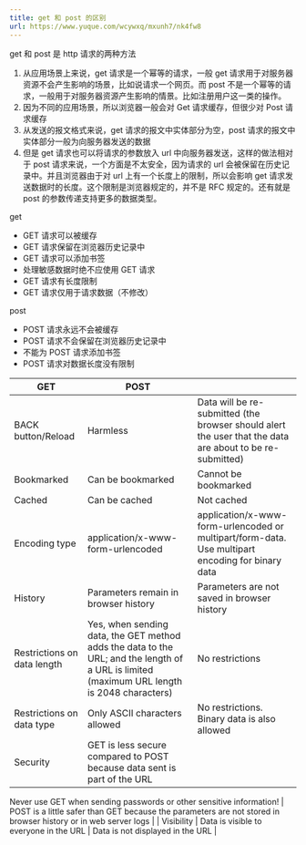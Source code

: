 ```yaml
---
title: get 和 post 的区别
url: https://www.yuque.com/wcywxq/mxunh7/nk4fw8
---
```


get 和 post 是 http 请求的两种方法

1. 从应用场景上来说，get 请求是一个幂等的请求，一般 get 请求用于对服务器资源不会产生影响的场景，比如说请求一个网页。而 post 不是一个幂等的请求，一般用于对服务器资源产生影响的情景。比如注册用户这一类的操作。
2. 因为不同的应用场景，所以浏览器一般会对 Get 请求缓存，但很少对 Post 请求缓存
3. 从发送的报文格式来说，get 请求的报文中实体部分为空，post 请求的报文中实体部分一般为向服务器发送的数据
4. 但是 get 请求也可以将请求的参数放入 url 中向服务器发送，这样的做法相对于 post 请求来说，一个方面是不太安全，因为请求的 url 会被保留在历史记录中。并且浏览器由于对 url 上有一个长度上的限制，所以会影响 get 请求发送数据时的长度。这个限制是浏览器规定的，并不是 RFC 规定的。还有就是 post 的参数传递支持更多的数据类型。

get

- GET 请求可以被缓存
- GET 请求保留在浏览器历史记录中
- GET 请求可以添加书签
- 处理敏感数据时绝不应使用 GET 请求
- GET 请求有长度限制
- GET 请求仅用于请求数据（不修改）

post

- POST 请求永远不会被缓存
- POST 请求不会保留在浏览器历史记录中
- 不能为 POST 请求添加书签
- POST 请求对数据长度没有限制

| GET | POST |  |
| --- | --- | --- |
| BACK button/Reload | Harmless | Data will be re-submitted (the browser should alert the user that the data are about to be re-submitted) |
| Bookmarked | Can be bookmarked | Cannot be bookmarked |
| Cached | Can be cached | Not cached |
| Encoding type | application/x-www-form-urlencoded | application/x-www-form-urlencoded or multipart/form-data. Use multipart encoding for binary data |
| History | Parameters remain in browser history | Parameters are not saved in browser history |
| Restrictions on data length | Yes, when sending data, the GET method adds the data to the URL; and the length of a URL is limited (maximum URL length is 2048 characters) | No restrictions |
| Restrictions on data type | Only ASCII characters allowed | No restrictions. Binary data is also allowed |
| Security | GET is less secure compared to POST because data sent is part of the URL

Never use GET when sending passwords or other sensitive information! | POST is a little safer than GET because the parameters are not stored in browser history or in web server logs |
| Visibility | Data is visible to everyone in the URL | Data is not displayed in the URL |
